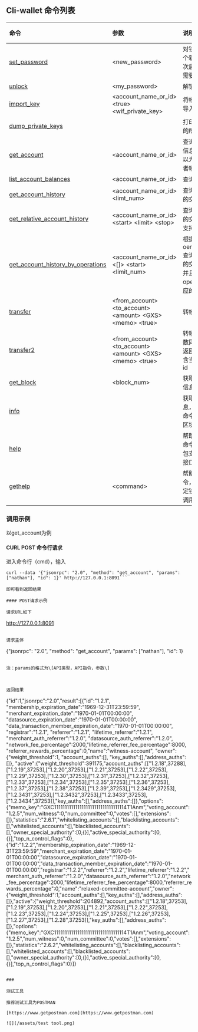 ## Cli-wallet 命令列表

| 命令 | 参数 | 说明 | 备注 |
| :--- | :--- | :--- | :--- |
| [set\_password](/api/cli-wallet-api/setpassword.md) | &lt;new\_password&gt; | 对钱包设置一个新密码。首次启动钱包，需要设置密码 |  |
| [unlock](/api/cli-wallet-api/unlock.md) | &lt;my\_password&gt; | 解锁钱包 |  |
| [import\_key](/api/cli-wallet-api/importkey.md) | &lt;account\_name\_or\_id&gt;         &lt;true&gt; &lt;wif\_private\_key&gt; | 将帐户的私钥导入到钱包 |  |
| [dump\_private\_keys](/api/cli-wallet-api/dumpprivate-keys.md) |  | 打印钱包拥有的所有私钥对 |  |
| [get\_account](/api/cli-wallet-api/getaccount.md) | &lt;account\_name\_or\_id&gt; | 查询指定帐户信息，参数可以为帐户名或者帐户id |  |
| [list\_account\_balances](/api/cli-wallet-api/listaccount-balances.md) | &lt;account\_name\_or\_id&gt; | 查询帐户余额 |  |
| [get\_account\_history](/api/cli-wallet-api/getaccount-history.md) | &lt;account\_name\_or\_id&gt;         &lt;limt\_num&gt; | 查询帐户最近的交易记录 |  |
| [get\_relative\_account\_history](/api/cli-wallet-api/getrelative-account-history.md) | &lt;account\_name\_or\_id&gt;       &lt;start&gt; &lt;limit&gt; &lt;stop&gt; | 查询帐户最近的交易记录, 支持翻页 |  |
| [get\_account\_history\_by\_operations](/api/cli-wallet-api/getrelative-account-history_by_operations.md) | &lt;account\_name\_or\_id&gt; &lt;\[\]&gt;  &lt;start&gt; &lt;limit\_num&gt; | 根据oeration\_type查询帐户最近的交易记录，并且返回 operation对应的txID |  |
| [transfer](/api/cli-wallet-api/transfer.md) | &lt;from\_account&gt;                   &lt;to\_account&gt; &lt;amount&gt;     &lt;GXS&gt; &lt;memo&gt; &lt;true&gt; | 转帐操作 |  |
| [transfer2](/api/cli-wallet-api/transfer2.md) | &lt;from\_account&gt;                   &lt;to\_account&gt; &lt;amount&gt;     &lt;GXS&gt; &lt;memo&gt; &lt;true&gt; | 转帐操作，参数同transfer, 返回结果中包含当前交易的id |  |
| [get\_block](/api/cli-wallet-api/getblock.md) | &lt;block\_num&gt; | 获取指定区块信息 |  |
| [info](/api/cli-wallet-api/info.md) |  | 获取区块链信息，可以用此命令查询最新区块高度 |  |
| [help](/api/cli-wallet-api/help.md) |  | 帮助命令，此命令会返回钱包支持的所有接口 |  |
| [gethelp](/api/cli-wallet-api/gethelp.md) | &lt;command&gt; | 帮助命令，查看指定钱包命令的调用方法 |  |

### **调用示例**

以get\_account为例

#### CURL  POST 命令行请求

进入命令行（cmd），输入

```
curl --data '{"jsonrpc": "2.0", "method": "get_account", "params": ["nathan"], "id": 1}' http://127.0.0.1:8091```

即可看到返回结果

#### POST请求示例

请求URL如下

```
http://127.0.0.1:8091
```

请求主体

```
{"jsonrpc": "2.0", "method": "get_account", "params": ["nathan"], "id": 1}
```

注：params的格式为\[API类型，API指令，参数\]



返回结果

```
{"id":1,"jsonrpc":"2.0","result":[{"id":"1.2.1",
"membership_expiration_date":"1969-12-31T23:59:59",
"merchant_expiration_date":"1970-01-01T00:00:00",
"datasource_expiration_date":"1970-01-01T00:00:00",
"data_transaction_member_expiration_date":"1970-01-01T00:00:00",
"registrar":"1.2.1",
"referrer":"1.2.1",
"lifetime_referrer":"1.2.1",
"merchant_auth_referrer":"1.2.0",
"datasource_auth_referrer":"1.2.0",
"network_fee_percentage":2000,"lifetime_referrer_fee_percentage":8000,
"referrer_rewards_percentage":0,"name":"witness-account",
"owner":{"weight_threshold":1,
"account_auths":[],
"key_auths":[],"address_auths":[]},
"active":{"weight_threshold":391175,"account_auths":[["1.2.18",37288],["1.2.19",37253],["1.2.20",37253],["1.2.21",37253],["1.2.22",37253],["1.2.29",37253],["1.2.30",37253],["1.2.31",37253],["1.2.32",37253],["1.2.33",37253],["1.2.34",37253],["1.2.35",37253],["1.2.36",37253],["1.2.37",37253],["1.2.38",37253],["1.2.39",37253],["1.2.3429",37253],["1.2.3431",37253],["1.2.3432",37253],["1.2.3433",37253],["1.2.3434",37253]],"key_auths":[],"address_auths":[]},"options":{"memo_key":"GXC1111111111111111111111111111111114T1Anm","voting_account":"1.2.5","num_witness":0,"num_committee":0,"votes":[],"extensions":[]},"statistics":"2.6.1","whitelisting_accounts":[],"blacklisting_accounts":[],"whitelisted_accounts":[],"blacklisted_accounts":[],"owner_special_authority":[0,{}],"active_special_authority":[0,{}],"top_n_control_flags":0},{"id":"1.2.2","membership_expiration_date":"1969-12-31T23:59:59","merchant_expiration_date":"1970-01-01T00:00:00","datasource_expiration_date":"1970-01-01T00:00:00","data_transaction_member_expiration_date":"1970-01-01T00:00:00","registrar":"1.2.2","referrer":"1.2.2","lifetime_referrer":"1.2.2","merchant_auth_referrer":"1.2.0","datasource_auth_referrer":"1.2.0","network_fee_percentage":2000,"lifetime_referrer_fee_percentage":8000,"referrer_rewards_percentage":0,"name":"relaxed-committee-account","owner":{"weight_threshold":1,"account_auths":[],"key_auths":[],"address_auths":[]},"active":{"weight_threshold":204892,"account_auths":[["1.2.18",37253],["1.2.19",37253],["1.2.20",37253],["1.2.21",37253],["1.2.22",37253],["1.2.23",37253],["1.2.24",37253],["1.2.25",37253],["1.2.26",37253],["1.2.27",37253],["1.2.28",37253]],"key_auths":[],"address_auths":[]},"options":{"memo_key":"GXC1111111111111111111111111111111114T1Anm","voting_account":"1.2.5","num_witness":0,"num_committee":0,"votes":[],"extensions":[]},"statistics":"2.6.2","whitelisting_accounts":[],"blacklisting_accounts":[],"whitelisted_accounts":[],"blacklisted_accounts":[],"owner_special_authority":[0,{}],"active_special_authority":[0,{}],"top_n_control_flags":0}]}
```

### 

测试工具

推荐测试工具为POSTMAN

[https://www.getpostman.com](https://www.getpostman.com)

![](/assets/test tool.png)

